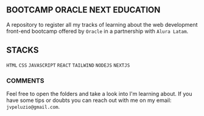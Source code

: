 ## BOOTCAMP ORACLE NEXT EDUCATION

A repository to register all my tracks of learning about the web development front-end bootcamp offered by `Oracle` in a partnership with `Alura Latam`.

## STACKS

`HTML` `CSS` `JAVASCRIPT` `REACT` `TAILWIND` `NODEJS` `NEXTJS`

### COMMENTS

Feel free to open the folders and take a look into I'm learning about. If you have some tips or doubts you can reach out with me on my email: `jvpeluzio@gmail.com`. 